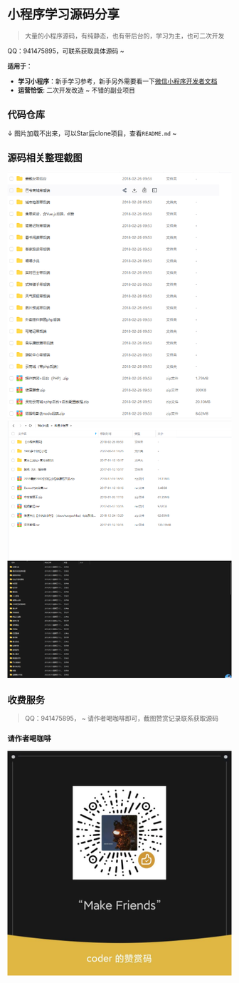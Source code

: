 # 小程序学习源码分享


> 大量的小程序源码，有纯静态，也有带后台的，学习为主，也可二次开发


QQ：941475895，可联系获取具体源码 ~

**适用于**：

- **学习小程序**：新手学习参考，新手另外需要看一下[微信小程序开发者文档](https://developers.weixin.qq.com/miniprogram/dev/framework/)
- **运营恰饭**: 二次开发改造 ~ 不错的副业项目


## 代码仓库


↓ 图片加载不出来，可以Star后clone项目，查看`README.md` ~


## 源码相关整理截图

![image](https://github.com/mirrorgdit/miniprogram-source-share/blob/main/IMG/1.png)
![image](https://github.com/mirrorgdit/miniprogram-source-share/blob/main/IMG/2.png)
![image](https://github.com/mirrorgdit/miniprogram-source-share/blob/main/IMG/3.png)

## 收费服务

> QQ：941475895， ~ 请作者喝咖啡即可，截图赞赏记录联系获取源码

### 请作者喝咖啡

![微信扫码赞赏](https://github.com/mirrorgdit/miniprogram-source-share/blob/main/IMG/share.jpg)

